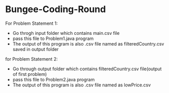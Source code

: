 # Bungee-Coding-Round
For Problem Statement 1:
- Go throgh input folder which contains main.csv file
- pass this file to Problem1.java program
- The output of this program is also .csv file named as filteredCountry.csv saved in output folder

for Problem Statement 2:
- Go through output folder which contains filteredCountry.csv file(output of first problem)
- pass this file to Problem2.java program
- The output of this program is also .csv file named as lowPrice.csv
